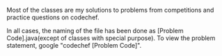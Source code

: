 Most of the classes are my solutions to problems from competitions and practice questions on codechef. 

In all cases, the naming of the file has been done as [Problem Code].java(except of classes with special purpose). To view the problem statement, google "codechef [Problem Code]". 

